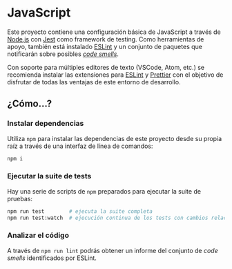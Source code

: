 # JavaScript

Este proyecto contiene una configuración básica de JavaScript a través de [Node.js](https://nodejs.org/en/) con [Jest](https://jestjs.io/) como framework de testing. Como herramientas de apoyo, también está instalado [ESLint](https://eslint.org/) y un conjunto de paquetes que notificarán sobre posibles [_code smells_](https://en.wikipedia.org/wiki/Code_smell).

Con soporte para múltiples editores de texto (VSCode, Atom, etc.) se recomienda instalar las extensiones para [ESLint](https://eslint.org/docs/user-guide/integrations) y [Prettier](https://prettier.io/docs/en/editors.html) con el objetivo de disfrutar de todas las ventajas de este entorno de desarrollo.

## ¿Cómo...?

### Instalar dependencias

Utiliza `npm` para instalar las dependencias de este proyecto desde su propia raíz a través de una interfaz de línea de comandos:

```sh
npm i
```

### Ejecutar la suite de tests

Hay una serie de scripts de `npm` preparados para ejecutar la suite de pruebas:

```sh
npm run test        # ejecuta la suite completa
npm run test:watch  # ejecución continua de los tests con cambios relacionados
```

### Analizar el código

A través de `npm run lint` podrás obtener un informe del conjunto de _code smells_ identificados por ESLint.
